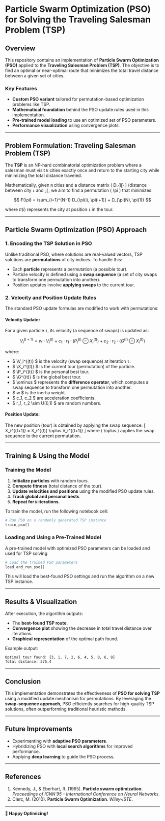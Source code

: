 # **Particle Swarm Optimization (PSO) for Solving the Traveling Salesman Problem (TSP)**

## **Overview**
This repository contains an implementation of **Particle Swarm Optimization (PSO)** applied to the **Traveling Salesman Problem (TSP)**. The objective is to find an optimal or near-optimal route that minimizes the total travel distance between a given set of cities.

### **Key Features**
- **Custom PSO variant** tailored for permutation-based optimization problems like TSP.
- **Mathematical foundation** behind the PSO update rules used in this implementation.
- **Pre-trained model loading** to use an optimized set of PSO parameters.
- **Performance visualization** using convergence plots.

---

## **Problem Formulation: Traveling Salesman Problem (TSP)**
The **TSP** is an NP-hard combinatorial optimization problem where a salesman must visit `N` cities exactly once and return to the starting city while minimizing the total distance traveled.

Mathematically, given `N` cities and a distance matrix \( D_{ij} \) (distance between city `i` and `j`), we aim to find a permutation \( \pi \) that minimizes:

$$
F(\pi) = \sum_{i=1}^{N-1} D_{\pi(i), \pi(i+1)} + D_{\pi(N), \pi(1)}
$$

where $\pi(i)$ represents the city at position `i` in the tour.

---

## **Particle Swarm Optimization (PSO) Approach**
### **1. Encoding the TSP Solution in PSO**
Unlike traditional PSO, where solutions are real-valued vectors, TSP solutions are **permutations** of city indices. To handle this:
- Each **particle** represents a permutation (a possible tour).
- Particle velocity is defined using a **swap sequence** (a set of city swaps to transform one permutation into another).
- Position updates involve **applying swaps** to the current tour.

### **2. Velocity and Position Update Rules**
The standard PSO update formulas are modified to work with permutations:

#### **Velocity Update:**
For a given particle `i`, its velocity (a sequence of swaps) is updated as:

$$
V_i^{(t+1)} = w \cdot V_i^{(t)} + c_1 \cdot r_1 \cdot (P_i^{(t)} \ominus X_i^{(t)}) + c_2 \cdot r_2 \cdot (G^{(t)} \ominus X_i^{(t)})
$$

where:
- $ \V_i^{(t)} $ is the velocity (swap sequence) at iteration `t`.
- $ \X_i^{(t)} $ is the current tour (permutation) of the particle.
- $ \P_i^{(t)} $ is the personal best tour.
- $ \G^{(t)} $ is the global best tour.
- $ \ominus $ represents the **difference operator**, which computes a swap sequence to transform one permutation into another.
- $ w $ is the inertia weight.
- $ c_1, c_2 $ are acceleration coefficients.
- $ r_1, r_2 \sim U(0,1) $ are random numbers.

#### **Position Update:**
The new position (tour) is obtained by applying the swap sequence:
\[
X_i^{(t+1)} = X_i^{(t)} \oplus V_i^{(t+1)}
\]
where \( \oplus \) applies the swap sequence to the current permutation.

---

## **Training & Using the Model**

### **Training the Model**
1. **Initialize particles** with random tours.
2. **Compute fitness** (total distance of the tour).
3. **Update velocities and positions** using the modified PSO update rules.
4. **Track global and personal bests**.
5. **Repeat for `N` iterations**.

To train the model, run the following notebook cell:
```python
# Run PSO on a randomly generated TSP instance
train_pso()
```

### **Loading and Using a Pre-Trained Model**
A pre-trained model with optimized PSO parameters can be loaded and used for TSP solving:
```python
# Load the trained PSO parameters
load_and_run_pso()
```
This will load the best-found PSO settings and run the algorithm on a new TSP instance.

---

## **Results & Visualization**
After execution, the algorithm outputs:
- The **best-found TSP route**.
- **Convergence plot** showing the decrease in total travel distance over iterations.
- **Graphical representation** of the optimal path found.

Example output:
```
Optimal tour found: [3, 1, 7, 2, 6, 4, 5, 0, 8, 9]
Total distance: 375.4
```

---

## **Conclusion**
This implementation demonstrates the effectiveness of **PSO for solving TSP** using a modified update mechanism for permutations. By leveraging the **swap-sequence approach**, PSO efficiently searches for high-quality TSP solutions, often outperforming traditional heuristic methods.

---

## **Future Improvements**
- Experimenting with **adaptive PSO parameters**.
- Hybridizing PSO with **local search algorithms** for improved performance.
- Applying **deep learning** to guide the PSO process.

---

## **References**
1. Kennedy, J., & Eberhart, R. (1995). **Particle swarm optimization**. *Proceedings of ICNN'95 - International Conference on Neural Networks*.
2. Clerc, M. (2010). **Particle Swarm Optimization**. *Wiley-ISTE*.

---

**🚀 Happy Optimizing!**

